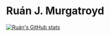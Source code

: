 # Ruán J. Murgatroyd

[![Ruán's GitHub stats](https://github-readme-stats.vercel.app/api?username=rjmurg)](https://github.com/anuraghazra/github-readme-stats)
